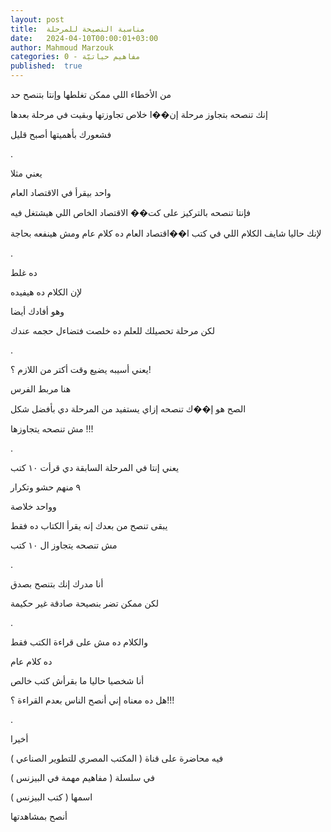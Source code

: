 ```yaml
---
layout: post
title:  مناسبة النصيحة للمرحلة
date:   2024-04-10T00:00:01+03:00
author: Mahmoud Marzouk
categories: 0 - مفاهيم حياتيّة
published:  true
---
```

من الأخطاء اللي ممكن تغلطها وإنتا بتنصح حد

إنك تنصحه بتجاوز مرحلة إن��ا خلاص تجاوزتها وبقيت في مرحلة
بعدها

فشعورك بأهميتها أصبح قليل

.

يعني مثلا

واحد بيقرأ في الاقتصاد العام

فإنتا تنصحه بالتركيز على كت�� الاقتصاد الخاص اللي هيشتغل فيه

لإنك حاليا شايف الكلام اللي في كتب ا��اقتصاد العام ده كلام عام ومش
هينفعه بحاجة

.

ده غلط

لإن الكلام ده هيفيده

وهو أفادك أيضا

لكن مرحلة تحصيلك للعلم ده خلصت فتضاءل حجمه عندك

.

يعني أسيبه يضيع وقت أكتر من اللازم ؟!

هنا مربط الفرس

الصح هو إ��ك تنصحه إزاي يستفيد من المرحلة دي بأفضل شكل

مش تنصحه يتجاوزها !!!

.

يعني إنتا في المرحلة السابقة دي قرأت ١٠ كتب

٩ منهم حشو وتكرار

وواحد خلاصة

يبقى تنصح من بعدك إنه يقرأ الكتاب ده فقط

مش تنصحه يتجاوز ال ١٠ كتب

.

أنا مدرك إنك بتنصح بصدق

لكن ممكن تضر بنصيحة صادقة غير حكيمة

.

والكلام ده مش على قراءة الكتب فقط

ده كلام عام

أنا شخصيا حاليا ما بقرأش كتب خالص

هل ده معناه إني أنصح الناس بعدم القراءة ؟!!!

.

أخيرا

فيه محاضرة على قناة ( المكتب المصري للتطوير الصناعي )

في سلسلة ( مفاهيم مهمة في البيزنس )

اسمها ( كتب البيزنس )

أنصح بمشاهدتها
